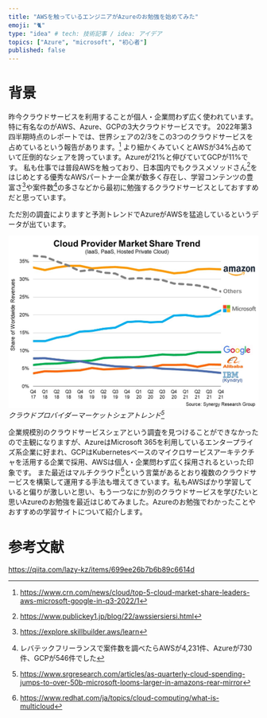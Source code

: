 ```yaml
---
title: "AWSを触っているエンジニアがAzureのお勉強を始めてみた"
emoji: "🐈"
type: "idea" # tech: 技術記事 / idea: アイデア
topics: ["Azure", "microsoft", "初心者"]
published: false
---
```

# 背景
昨今クラウドサービスを利用することが個人・企業問わず広く使われています。特に有名なのがAWS、Azure、GCPの3大クラウドサービスです。
2022年第3四半期時点のレポートでは、世界シェアの2/3をこの3つのクラウドサービスを占めているという報告があります。[^1]
より細かくみていくとAWSが34%占めていて圧倒的なシェアを誇っています。Azureが21%と伸びていてGCPが11%です。
私も仕事では普段AWSを触っており、日本国内でもクラスメソッドさん[^2]をはじめとする優秀なAWSパートナー企業が数多く存在し、学習コンテンツの豊富さ[^3]や案件数[^4]の多さなどから最初に勉強するクラウドサービスとしておすすめだと思っています。

ただ別の調査によりますと予測トレンドでAzureがAWSを猛追しているというデータが出ています。

![](/images/azure-microsoft-learn-good/image1.jpg)
*クラウドプロバイダーマーケットシェアトレンド[^5]*

企業規模別のクラウドサービスシェアという調査を見つけることができなかったので主観になりますが、AzureはMicrosoft 365を利用しているエンタープライズ系企業に好まれ、GCPはKubernetesベースのマイクロサービスアーキテクチャを活用する企業で採用、AWSは個人・企業問わず広く採用されるといった印象です。
また最近はマルチクラウド[^6]という言葉があるとおり複数のクラウドサービスを構築して運用する手法も増えてきています。私もAWSばかり学習していると偏りが激しいと思い、もう一つなにか別のクラウドサービスを学びたいと思いAzureのお勉強を最近はじめてみました。Azureのお勉強でわかったことやおすすめの学習サイトについて紹介します。

[^1]: https://www.crn.com/news/cloud/top-5-cloud-market-share-leaders-aws-microsoft-google-in-q3-2022/1
[^2]: https://www.publickey1.jp/blog/22/awssiersiersi.html
[^3]: https://explore.skillbuilder.aws/learn
[^4]: レバテックフリーランスで案件数を調べたらAWSが4,231件、Azureが730件、GCPが546件でした
[^5]: https://www.srgresearch.com/articles/as-quarterly-cloud-spending-jumps-to-over-50b-microsoft-looms-larger-in-amazons-rear-mirror
[^6]: https://www.redhat.com/ja/topics/cloud-computing/what-is-multicloud

# 参考文献
https://qiita.com/lazy-kz/items/699ee26b7b6b89c6614d